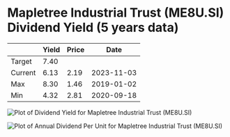# Mapletree Industrial Trust (ME8U.SI) Dividend Yield (5 years data)

|     | Yield   | Price | Date       |
|-----|---------|-------|------------|
| Target | 7.40 |  |  |
| Current | 6.13 | 2.19  | 2023-11-03 |
| Max | 8.30 | 1.46  | 2019-01-02 |
| Min | 4.32 | 2.81  | 2020-09-18 |

![Plot of Dividend Yield for Mapletree Industrial Trust (ME8U.SI)](ME8U_div_5.png)

![Plot of Annual Dividend Per Unit for Mapletree Industrial Trust (ME8U.SI)](ME8U_yearly_dpu.png)
